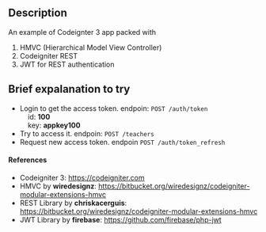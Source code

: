 ## Description ##
An example of Codeignter 3 app packed with
1. HMVC (Hierarchical Model View Controller)
2. Codeigniter REST
3. JWT for REST authentication

## Brief expalanation to try ##
- Login to get the access token. endpoin: `POST /auth/token`
<br/>&nbsp;&nbsp;&nbsp;&nbsp;id: __100__
<br/>&nbsp;&nbsp;&nbsp;&nbsp;key: __appkey100__
- Try to access it. endpoin: `POST /teachers`
- Request new access token. endpoin `POST /auth/token_refresh`

#### References ####
- Codeigniter 3: https://codeigniter.com 
- HMVC by __wiredesignz__: https://bitbucket.org/wiredesignz/codeigniter-modular-extensions-hmvc
- REST Library by __chriskacerguis__: https://bitbucket.org/wiredesignz/codeigniter-modular-extensions-hmvc
- JWT Library by __firebase__: https://github.com/firebase/php-jwt
